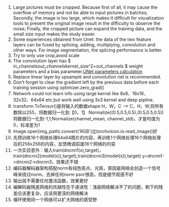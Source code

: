 1. Large pictures must be cropped. Because first of all, it may cause the overflow of memory and not be able to input pictures in batches; Secondly, the image is too large, which makes it difficult for visualization tools to present the original image result in the difficulty to observe the noise; Finally, the cropped picture can expand the training data, and the small size input makes the study easier.
2. Some experiences obtained from Unet: the data of the two feature layers can be fused by splicing, adding, multiplying, convolution and other ways. For image segmentation, the splicing performance is better.
3. Try to only use crop,avoid scale
4. The convolution layer has $ in\_channels*out\_channels*kernel\_size^2+out\_channels $ weight parameters and a bias parameter.[UNet parameters calculation](https://blog.csdn.net/jxb727098/article/details/118914245)
5. Replace linear layer by upsample and convolution net is recommended.
6. Don't forget to clear the gradient left by the previous data before each training session using optimizer.zero_grad()
7. Network could not learn info using large kernel like 8x8、16x16、32x32、64x64 etc,but work well using 3x3 kernel and deep pipline.
8. transform.ToTensor()是将输入的数据shape H，W，C ——> C，H，W;将所有数除以255，将数据归一化到【0，1】
   Normalize((0.5,0.5,0.5),(0.5,0.5,0.5)) 将数据归一化到-1,1;Normalize(channel_mean, channel_std)，才是均值为0，标准差为1
9. Image.open(img_path).convert('RGB')比torchvision.io.read_image()好
10. 先预训练16个网络处理64x64图片的内容，再训练1个网络处理16个网络处理后的256x256的内容，反馈微调前面16个网络的内容
11. 一次实验意外：输入train(dncnn1(x),target)，train(dncnn2(model(x)),target),train(dncnn3(model(x)),target)
   y=dncnn1->dncnn2->dncnn3，效果还不错
12. 编码器解码器架构搭配norm有纯色斑点、光斑，原因是网络会创造一个信号峰来绕过norm，去掉任何norm psnr很高，但是细节观感不好
13. 输出层不需要任何激活函数，效果更好
14. 编解码器残差网络的优越性在于递进性：浅层网络解决不了的问题，剩下的残差应该更复杂，应该用更深的网络解决
15. 循环使用同一个网络可以扩大网络的感受野